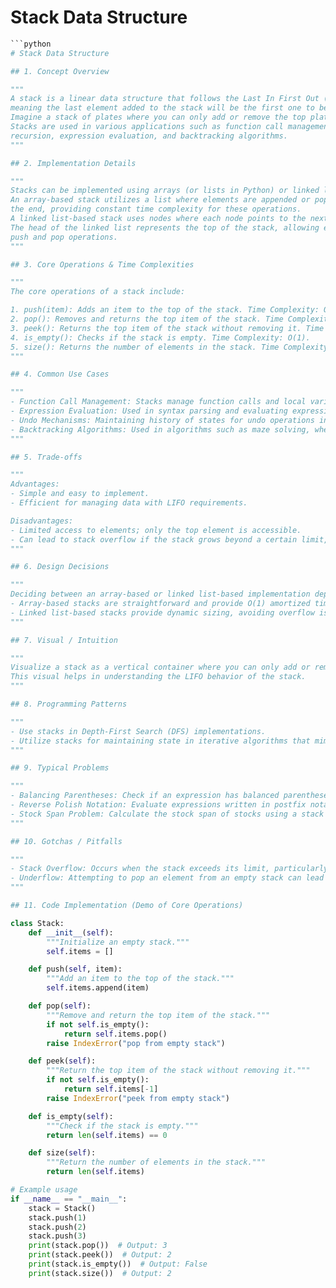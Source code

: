 # Stack Data Structure

```python
```python
# Stack Data Structure

## 1. Concept Overview

"""
A stack is a linear data structure that follows the Last In First Out (LIFO) principle, 
meaning the last element added to the stack will be the first one to be removed. 
Imagine a stack of plates where you can only add or remove the top plate. 
Stacks are used in various applications such as function call management in 
recursion, expression evaluation, and backtracking algorithms.
"""

## 2. Implementation Details

"""
Stacks can be implemented using arrays (or lists in Python) or linked lists. 
An array-based stack utilizes a list where elements are appended or popped from 
the end, providing constant time complexity for these operations. 
A linked list-based stack uses nodes where each node points to the next node. 
The head of the linked list represents the top of the stack, allowing efficient 
push and pop operations.
"""

## 3. Core Operations & Time Complexities

"""
The core operations of a stack include:

1. push(item): Adds an item to the top of the stack. Time Complexity: O(1).
2. pop(): Removes and returns the top item of the stack. Time Complexity: O(1).
3. peek(): Returns the top item of the stack without removing it. Time Complexity: O(1).
4. is_empty(): Checks if the stack is empty. Time Complexity: O(1).
5. size(): Returns the number of elements in the stack. Time Complexity: O(1).
"""

## 4. Common Use Cases

"""
- Function Call Management: Stacks manage function calls and local variables.
- Expression Evaluation: Used in syntax parsing and evaluating expressions (e.g., converting infix to postfix).
- Undo Mechanisms: Maintaining history of states for undo operations in applications.
- Backtracking Algorithms: Used in algorithms such as maze solving, where paths are explored and backtracked.
"""

## 5. Trade-offs

"""
Advantages:
- Simple and easy to implement.
- Efficient for managing data with LIFO requirements.

Disadvantages:
- Limited access to elements; only the top element is accessible.
- Can lead to stack overflow if the stack grows beyond a certain limit, particularly in recursive applications.
"""

## 6. Design Decisions

"""
Deciding between an array-based or linked list-based implementation depends on specific requirements:
- Array-based stacks are straightforward and provide O(1) amortized time for push operations but can be inefficient if resizing is needed.
- Linked list-based stacks provide dynamic sizing, avoiding overflow issues, but incur additional memory overhead due to node pointers.
"""

## 7. Visual / Intuition

"""
Visualize a stack as a vertical container where you can only add or remove items from the top. 
This visual helps in understanding the LIFO behavior of the stack.
"""

## 8. Programming Patterns

"""
- Use stacks in Depth-First Search (DFS) implementations.
- Utilize stacks for maintaining state in iterative algorithms that mimic recursion.
"""

## 9. Typical Problems

"""
- Balancing Parentheses: Check if an expression has balanced parentheses using a stack.
- Reverse Polish Notation: Evaluate expressions written in postfix notation using a stack.
- Stock Span Problem: Calculate the stock span of stocks using a stack to track price information.
"""

## 10. Gotchas / Pitfalls

"""
- Stack Overflow: Occurs when the stack exceeds its limit, particularly in recursive depth scenarios.
- Underflow: Attempting to pop an element from an empty stack can lead to underflow errors.
"""

## 11. Code Implementation (Demo of Core Operations)

class Stack:
    def __init__(self):
        """Initialize an empty stack."""
        self.items = []

    def push(self, item):
        """Add an item to the top of the stack."""
        self.items.append(item)

    def pop(self):
        """Remove and return the top item of the stack."""
        if not self.is_empty():
            return self.items.pop()
        raise IndexError("pop from empty stack")

    def peek(self):
        """Return the top item of the stack without removing it."""
        if not self.is_empty():
            return self.items[-1]
        raise IndexError("peek from empty stack")

    def is_empty(self):
        """Check if the stack is empty."""
        return len(self.items) == 0

    def size(self):
        """Return the number of elements in the stack."""
        return len(self.items)

# Example usage
if __name__ == "__main__":
    stack = Stack()
    stack.push(1)
    stack.push(2)
    stack.push(3)
    print(stack.pop())  # Output: 3
    print(stack.peek())  # Output: 2
    print(stack.is_empty())  # Output: False
    print(stack.size())  # Output: 2
```
```